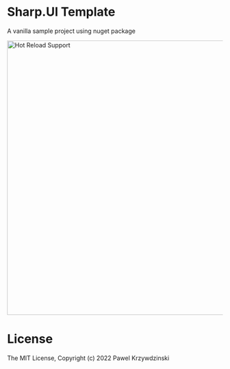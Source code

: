 # Sharp.UI Template

A vanilla sample project using nuget package

<a href="https://youtu.be/wxQr0p3lEg0" target="_blank">
 <img src="https://github.com/idexus/Sharp.UI/raw/main/doc/assets/ytscreen2.jpg" alt="Hot Reload Support" width="640" border="0" />
</a>

# License 

The MIT License, Copyright (c) 2022 Pawel Krzywdzinski
